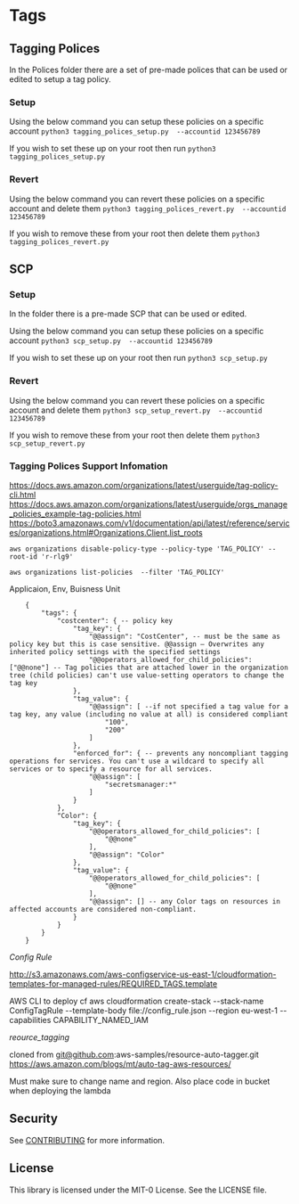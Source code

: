 # Tags

## Tagging Polices

In the Polices folder there are a set of pre-made polices that can be used or edited to setup a tag policy.

### Setup
Using the below command you can setup these policies on a specific account
```python3 tagging_polices_setup.py  --accountid 123456789```

If you wish to set these up on your root then run
```python3 tagging_polices_setup.py```

### Revert
Using the below command you can revert these policies on a specific account and delete them
```python3 tagging_polices_revert.py  --accountid 123456789```

If you wish to remove these from your root then delete them
```python3 tagging_polices_revert.py```

## SCP 
### Setup
In the folder there is a pre-made SCP that can be used or edited.

Using the below command you can setup these policies on a specific account
```python3 scp_setup.py  --accountid 123456789```

If you wish to set these up on your root then run
```python3 scp_setup.py```

### Revert
Using the below command you can revert these policies on a specific account and delete them
```python3 scp_setup_revert.py  --accountid 123456789```

If you wish to remove these from your root then delete them
```python3 scp_setup_revert.py```



### Tagging Polices Support Infomation
https://docs.aws.amazon.com/organizations/latest/userguide/tag-policy-cli.html
https://docs.aws.amazon.com/organizations/latest/userguide/orgs_manage_policies_example-tag-policies.html
https://boto3.amazonaws.com/v1/documentation/api/latest/reference/services/organizations.html#Organizations.Client.list_roots

```aws organizations disable-policy-type --policy-type 'TAG_POLICY' --root-id 'r-rlg9'```

```aws organizations list-policies  --filter 'TAG_POLICY' ```

Applicaion, Env, Buisness Unit


        {
            "tags": {
                "costcenter": { -- policy key 
                    "tag_key": {
                        "@@assign": "CostCenter", -- must be the same as policy key but this is case sensitive. @@assign – Overwrites any inherited policy settings with the specified settings
                        "@@operators_allowed_for_child_policies": ["@@none"] -- Tag policies that are attached lower in the organization tree (child policies) can't use value-setting operators to change the tag key
                    },
                    "tag_value": {
                        "@@assign": [ --if not specified a tag value for a tag key, any value (including no value at all) is considered compliant
                            "100",
                            "200"
                        ]
                    },
                    "enforced_for": { -- prevents any noncompliant tagging operations for services. You can't use a wildcard to specify all services or to specify a resource for all services.
                        "@@assign": [
                            "secretsmanager:*"
                        ]
                    }
                },
                "Color": {
                    "tag_key": {
                        "@@operators_allowed_for_child_policies": [
                            "@@none"
                        ],
                        "@@assign": "Color"
                    },
                    "tag_value": {
                        "@@operators_allowed_for_child_policies": [
                            "@@none"
                        ],
                        "@@assign": [] -- any Color tags on resources in affected accounts are considered non-compliant.
                    }
                }
            }
        }


*Config Rule*

http://s3.amazonaws.com/aws-configservice-us-east-1/cloudformation-templates-for-managed-rules/REQUIRED_TAGS.template

AWS CLI to deploy cf 
aws cloudformation create-stack --stack-name ConfigTagRule --template-body file://config_rule.json --region eu-west-1 --capabilities CAPABILITY_NAMED_IAM

*reource_tagging*

cloned from git@github.com:aws-samples/resource-auto-tagger.git 
https://aws.amazon.com/blogs/mt/auto-tag-aws-resources/

Must make sure to change name and region.
Also place code in bucket when deploying the lambda

## Security

See [CONTRIBUTING](CONTRIBUTING.md#security-issue-notifications) for more information.

## License

This library is licensed under the MIT-0 License. See the LICENSE file.

